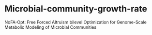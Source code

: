 # Microbial-community-growth-rate
NoFA-Opt: Free Forced Altruism bilevel Optimization for Genome-Scale Metabolic Modeling of Microbial Communities
